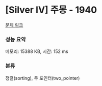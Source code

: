 # [Silver IV] 주몽 - 1940 

[문제 링크](https://www.acmicpc.net/problem/1940) 

### 성능 요약

메모리: 15388 KB, 시간: 152 ms

### 분류

정렬(sorting), 두 포인터(two_pointer)

